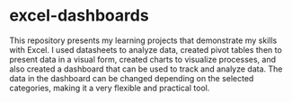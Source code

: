 # excel-dashboards
This repository presents my learning projects that demonstrate my skills with Excel. 
I used datasheets to analyze data, created pivot tables then to present data in a visual form, 
created charts to visualize processes, and also created a dashboard that can be used to track and analyze data. 
The data in the dashboard can be changed depending on the selected categories, making it a very flexible and practical tool.
